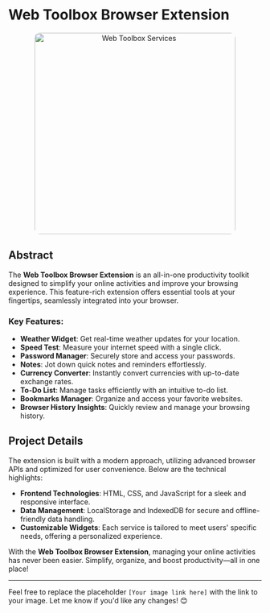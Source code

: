 # **Web Toolbox Browser Extension**

<div align="center">
  <div align="center"> <img src="https://i.ibb.co/J7B3xBn/1.png" alt="Web Toolbox Services" width="400" style="border-radius: 10px;"> </div>
</div>

## Abstract

The **Web Toolbox Browser Extension** is an all-in-one productivity toolkit designed to simplify your online activities and improve your browsing experience. This feature-rich extension offers essential tools at your fingertips, seamlessly integrated into your browser.

### Key Features:

- **Weather Widget**: Get real-time weather updates for your location.  
- **Speed Test**: Measure your internet speed with a single click.  
- **Password Manager**: Securely store and access your passwords.  
- **Notes**: Jot down quick notes and reminders effortlessly.  
- **Currency Converter**: Instantly convert currencies with up-to-date exchange rates.  
- **To-Do List**: Manage tasks efficiently with an intuitive to-do list.  
- **Bookmarks Manager**: Organize and access your favorite websites.  
- **Browser History Insights**: Quickly review and manage your browsing history.

## Project Details

The extension is built with a modern approach, utilizing advanced browser APIs and optimized for user convenience. Below are the technical highlights:

- **Frontend Technologies**: HTML, CSS, and JavaScript for a sleek and responsive interface.  
- **Data Management**: LocalStorage and IndexedDB for secure and offline-friendly data handling.  
- **Customizable Widgets**: Each service is tailored to meet users' specific needs, offering a personalized experience.

With the **Web Toolbox Browser Extension**, managing your online activities has never been easier. Simplify, organize, and boost productivity—all in one place!

---

Feel free to replace the placeholder `[Your image link here]` with the link to your image. Let me know if you'd like any changes! 😊
